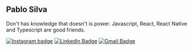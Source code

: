 ## Pablo Silva

Don't has knowledge that doesn't is power. 
Javascript, React, React Native and Typescript are good friends.

[![Instagram badge](https://img.shields.io/badge/-Instagram-dc5273?style=flat-square&logo=Instagram&logoColor=white&link=https://www.instagram.com/pablosilva.dev)](https://www.instagram.com/pablolucio19)
[![Linkedin Badge](https://img.shields.io/badge/-LinkedIn-blue?style=flat-square&logo=Linkedin&logoColor=white&link=https://www.linkedin.com/in/pablo-silva-76b521156)](https://www.linkedin.com/in/pablo-santana-76b521156/)
[![Gmail Badge](https://img.shields.io/badge/-Gmail-c14438?style=flat-square&logo=Gmail&logoColor=white&link=mailto:pablojmde@gmail.com)](mailto:pablojmde@gmail.com)
